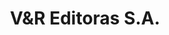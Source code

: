 ---
title: "V&R Editoras S.A."
url: /ciudad-autonoma-de-buenos-aires/vundr-editoras-s-a/
shop: Bücher
---